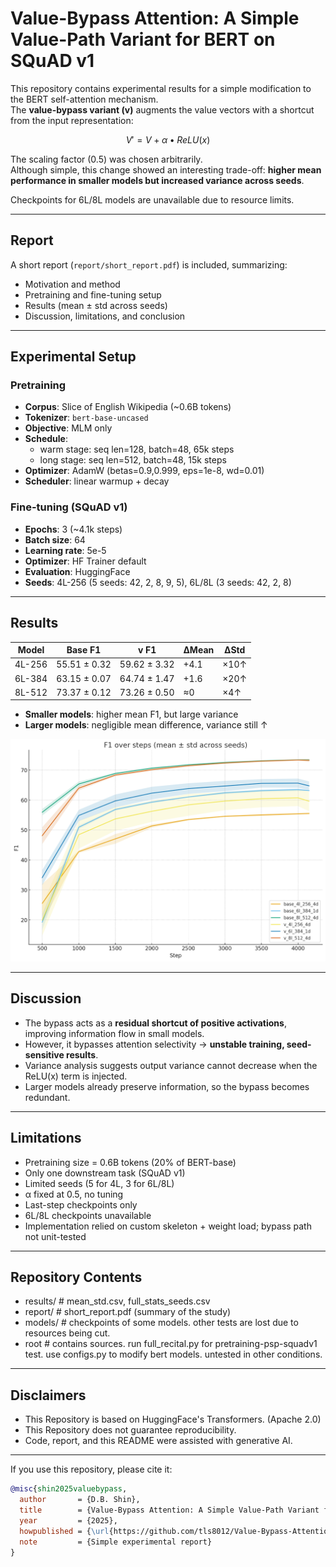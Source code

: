 # Value-Bypass Attention: A Simple Value-Path Variant for BERT on SQuAD v1

This repository contains experimental results for a simple modification to the BERT self-attention mechanism.  
The **value-bypass variant (v)** augments the value vectors with a shortcut from the input representation:

```math
V' = V + α • ReLU(x)
```

The scaling factor (0.5) was chosen arbitrarily.  
Although simple, this change showed an interesting trade-off: **higher mean performance in smaller models but increased variance across seeds**.

Checkpoints for 6L/8L models are unavailable due to resource limits.

---

## Report
A short report (`report/short_report.pdf`) is included, summarizing:
- Motivation and method
- Pretraining and fine-tuning setup
- Results (mean ± std across seeds)
- Discussion, limitations, and conclusion

---

## Experimental Setup

### Pretraining
- **Corpus**: Slice of English Wikipedia (~0.6B tokens)
- **Tokenizer**: `bert-base-uncased`  
- **Objective**: MLM only  
- **Schedule**:  
  - warm stage: seq len=128, batch=48, 65k steps  
  - long stage: seq len=512, batch=48, 15k steps  
- **Optimizer**: AdamW (betas=0.9,0.999, eps=1e-8, wd=0.01)  
- **Scheduler**: linear warmup + decay  

### Fine-tuning (SQuAD v1)
- **Epochs**: 3 (~4.1k steps)  
- **Batch size**: 64  
- **Learning rate**: 5e-5  
- **Optimizer**: HF Trainer default  
- **Evaluation**: HuggingFace  
- **Seeds**: 4L-256 (5 seeds: 42, 2, 8, 9, 5), 6L/8L (3 seeds: 42, 2, 8)  

---

## Results

| Model   | Base F1       | v F1          | ΔMean | ΔStd |
|---------|---------------|---------------|-------|------|
| 4L-256  | 55.51 ± 0.32  | 59.62 ± 3.32  | +4.1  | ×10↑ |
| 6L-384  | 63.15 ± 0.07  | 64.74 ± 1.47  | +1.6  | ×20↑ |
| 8L-512  | 73.37 ± 0.12  | 73.26 ± 0.50  | ≈0    | ×4↑ |

- **Smaller models**: higher mean F1, but large variance  
- **Larger models**: negligible mean difference, variance still ↑  

![f1 curves for squad v1](images/f1_steps_squad.png)

---

## Discussion
- The bypass acts as a **residual shortcut of positive activations**, improving information flow in small models.  
- However, it bypasses attention selectivity → **unstable training, seed-sensitive results**.  
- Variance analysis suggests output variance cannot decrease when the ReLU(x) term is injected.  
- Larger models already preserve information, so the bypass becomes redundant.

---

## Limitations
- Pretraining size = 0.6B tokens (20% of BERT-base)  
- Only one downstream task (SQuAD v1)  
- Limited seeds (5 for 4L, 3 for 6L/8L)  
- α fixed at 0.5, no tuning  
- Last-step checkpoints only  
- 6L/8L checkpoints unavailable  
- Implementation relied on custom skeleton + weight load; bypass path not unit-tested

---

## Repository Contents

- results/ # mean_std.csv, full_stats_seeds.csv
- report/ # short_report.pdf (summary of the study)
- models/ # checkpoints of some models. other tests are lost due to resources being cut.
- root # contains sources. run full_recital.py for pretraining-psp-squadv1 test. use configs.py to modify bert models. untested in other conditions.

---

## Disclaimers

- This Repository is based on HuggingFace's Transformers. (Apache 2.0)
- This Repository does not guarantee reproducibility.
- Code, report, and this README were assisted with generative AI.

---

If you use this repository, please cite it:
```bibtex
@misc{shin2025valuebypass,
  author       = {D.B. Shin},
  title        = {Value-Bypass Attention: A Simple Value-Path Variant for BERT on SQuAD v1},
  year         = {2025},
  howpublished = {\url{https://github.com/tls8012/Value-Bypass-Attention}},
  note         = {Simple experimental report}
}
```